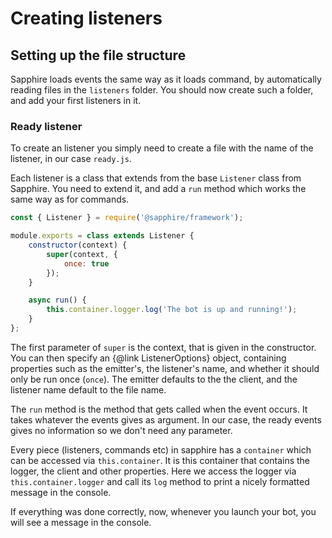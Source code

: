 # Creating listeners

## Setting up the file structure

Sapphire loads events the same way as it loads command, by automatically reading files in the `listeners` folder. You
should now create such a folder, and add your first listeners in it.

### Ready listener

To create an listener you simply need to create a file with the name of the listener, in our case `ready.js`.

Each listener is a class that extends from the base `Listener` class from Sapphire. You need to extend it, and add a
`run` method which works the same way as for commands.

```javascript
const { Listener } = require('@sapphire/framework');

module.exports = class extends Listener {
	constructor(context) {
		super(context, {
			once: true
		});
	}

	async run() {
		this.container.logger.log('The bot is up and running!');
	}
};
```

The first parameter of `super` is the context, that is given in the constructor. You can then specify an
{@link ListenerOptions} object, containing properties such as the emitter's, the listener's name, and
whether it should only be run once (`once`). The emitter defaults to the the client, and the listener name default to
the file name.

The `run` method is the method that gets called when the event occurs. It takes whatever the events gives as argument.
In our case, the ready events gives no information so we don't need any parameter.

Every piece (listeners, commands etc) in sapphire has a `container` which can be accessed via
`this.container`. It is this container that contains the logger, the client and other properties. Here we access the
logger via `this.container.logger` and call its `log` method to print a nicely formatted message in the console.

If everything was done correctly, now, whenever you launch your bot, you will see a message in the console.
